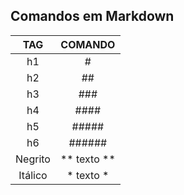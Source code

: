 ##  Comandos em Markdown 

TAG     |  COMANDO
:------:|:--------:
 h1     |     #
 h2     |    ##
 h3     |   ###
 h4     |  ####
 h5     | #####
 h6     |######
Negrito |** texto **
Itálico |* texto *
